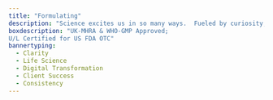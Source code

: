 ```yaml
---
title: "Formulating"
description: "Science excites us in so many ways.  Fueled by curiosity, we formulate clarity first; and consistency forever.  Discover how we formulate your success."
boxdescription: "UK-MHRA & WHO-GMP Approved;
U/L Certified for US FDA OTC"
bannertyping:
  - Clarity
  - Life Science
  - Digital Transformation
  - Client Success
  - Consistency
---
```

